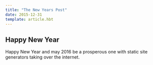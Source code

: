 ```yaml
---
title: "The New Years Post"
date: 2015-12-31
template: article.hbt
---
```


## Happy New Year

Happy New Year and may 2016 be a prosperous one with static site generators taking over the internet.